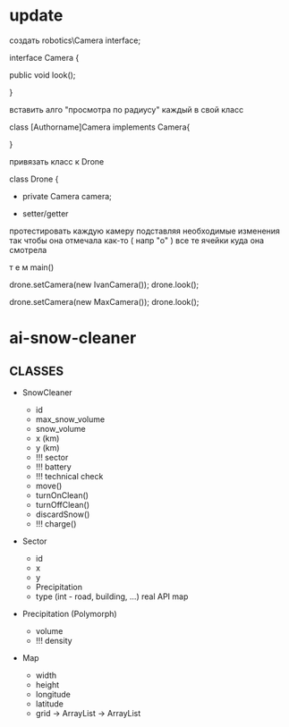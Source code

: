# update
создать robotics\Camera interface;

interface Camera {

 public void look();
 
 }
 
 вставить алго "просмотра по радиусу" каждый в свой класс
 
 class [Authorname]Camera implements Camera{
 
 
 }
 
 привязать класс к Drone
 
 class Drone {
   + private Camera camera;
   
   + setter/getter
   
   
 протестировать каждую камеру подставляя необходимые изменения так
 чтобы она отмечала как-то ( напр "o" ) все те ячейки куда она смотрела
 
 т е м main()
 
   drone.setCamera(new IvanCamera());
   drone.look();
   
   
   drone.setCamera(new MaxCamera());
   drone.look();


# ai-snow-cleaner

## CLASSES 

- SnowCleaner
  * id
  * max_snow_volume
  * snow_volume
  * x (km)
  * y (km)
  * !!! sector
  * !!! battery 
  * !!! technical check
  
  + move()
  + turnOnClean()
  + turnOffClean()
  + discardSnow()
  + !!! charge()
  
- Sector
  * id
  * x
  * y
  * Precipitation 
  * type (int - road, building, ...) real API map
  
- Precipitation (Polymorph)
  * volume
  * !!! density
- Map
  * width
  * height
  * longitude
  * latitude
  * grid -> ArrayList -> ArrayList
  
  
  
